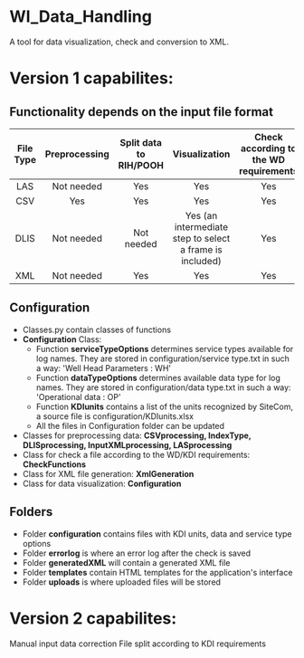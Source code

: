 # WI_Data_Handling
A tool for data visualization, check and conversion to XML.
# Version 1 capabilites:
## Functionality depends on the input file format
File Type | Preprocessing | Split data to RIH/POOH | Visualization | Check according to the WD requirements | Convert to XML
:---:   | :---:   | :---:  | :---:  |:---:  | :---:  
LAS | Not needed | Yes| Yes| Yes| Yes
CSV | Yes | Yes| Yes| Yes| Yes
DLIS | Not needed | Not needed| Yes (an intermediate step to select a frame is included)| Yes| Yes
XML | Not needed | Yes| Yes| Yes| No
## Configuration
* Classes.py contain classes of functions
* **Configuration** Class:
  * Function **serviceTypeOptions** determines service types available for log names. They are stored in configuration/service type.txt in such a way: 'Well Head Parameters : WH'
  * Function **dataTypeOptions** determines available data type for log names. They are stored in configuration/data type.txt in such a way: 'Operational data : OP'
  * Function **KDIunits** contains a list of the units recognized by SiteCom, a source file is configuration/KDIunits.xlsx
  * All the files in Configuration folder can be updated
* Classes for preprocessing data: **CSVprocessing, IndexType,  DLISprocessing, InputXMLprocessing, LASprocessing**
* Class for check a file according to the WD/KDI requirements: **CheckFunctions**
* Class for XML file generation: **XmlGeneration**
* Class for data visualization: **Configuration**
## Folders
* Folder **configuration** contains files with KDI units, data and service type options
* Folder **errorlog** is where an error log after the check is saved
* Folder **generatedXML** will contain a generated XML file
* Folder **templates** contain HTML templates for the application's interface
* Folder **uploads** is where uploaded files will be stored
# Version 2 capabilites:
Manual input data correction
File split according to KDI requirements
